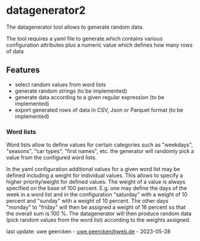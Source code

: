 # datagenerator2
The datagenerator tool allows to generate random data.

The tool requires a yaml file  to generate.which contains various configuration attributes
plus a numeric value which defines how many rows of data

## Features
- select random values from word lists
- generate random strings (to be implemented)
- generate data according to a given regular expression (to be implemented)
- export generated rows of data in CSV, Json or Parquet format (to be implemented)
### Word lists
Word lists allow to define values for certain categories such as "weekdays", "seasons", "car types",
"first names", etc. the generator will randomly pick a value from the configured word lists.

In the yaml configuration additional values for a given word list may be defined including a weight for individual values.
This allows to specify a higher priority/weight for defined values. The weight of a value is always specified on the base of 100 percent. 
E.g. one may define the days of the week in a word list and in the configuration "saturday" with a weight of 10 percent and 
"sunday" with a weight of 10 percent. The other days "monday" to "friday" will then be assigned a weight of 16 percent so that the overall sum is 100 %.
The datagenerator will then produce random data (pick random values from the word list) according to the weights assigned.




last update: uwe geercken - uwe.geercken@web.de - 2023-05-28
